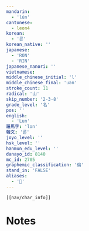 ```yaml
---
mandarin:
  - 'lún'
cantonese:
  - leon4
korean:
  - '륜'
korean_native: ''
japanese:
  - 'RON'
  - 'RIN'
japanese_nanori: ''
vietnamese:
middle_chinese_initial: 'l'
middle_chinese_final: 'uən'
stroke_count: 11
radical: '山'
skip_number: '2-3-8'
grade_level: '名'
pos: ''
english:
  - 'Lun'
羅馬字: 'lon'
韓文: '론'
joyo_level: ''
hsk_level: ''
hanmun_edu_level: ''
danayo_id: 8140
mc_id: 2705
graphemic_classification: '倫'
stand_in: 'FALSE'
aliases:
  - '𪨧'
---
```

```meta-bind-embed
[[nav/char_info]]
```

# Notes
